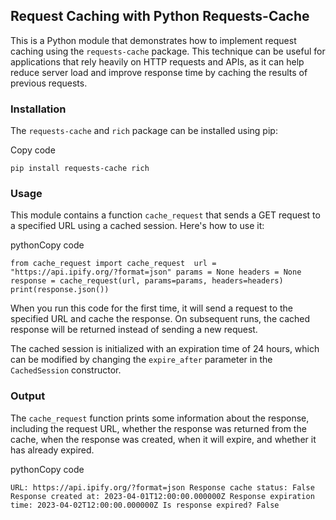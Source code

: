 ## Request Caching with Python Requests-Cache

This is a Python module that demonstrates how to implement request caching using the `requests-cache` package. This technique can be useful for applications that rely heavily on HTTP requests and APIs, as it can help reduce server load and improve response time by caching the results of previous requests.

### Installation

The `requests-cache` and `rich` package can be installed using pip:

Copy code

`pip install requests-cache rich`

### Usage

This module contains a function `cache_request` that sends a GET request to a specified URL using a cached session. Here's how to use it:

pythonCopy code

`from cache_request import cache_request  url = "https://api.ipify.org/?format=json" params = None headers = None  response = cache_request(url, params=params, headers=headers)  print(response.json())`

When you run this code for the first time, it will send a request to the specified URL and cache the response. On subsequent runs, the cached response will be returned instead of sending a new request.

The cached session is initialized with an expiration time of 24 hours, which can be modified by changing the `expire_after` parameter in the `CachedSession` constructor.

### Output

The `cache_request` function prints some information about the response, including the request URL, whether the response was returned from the cache, when the response was created, when it will expire, and whether it has already expired.

pythonCopy code

`URL: https://api.ipify.org/?format=json Response cache status: False Response created at: 2023-04-01T12:00:00.000000Z Response expiration time: 2023-04-02T12:00:00.000000Z Is response expired? False`
